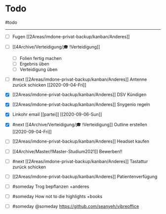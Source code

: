 # Todo
#todo 

---
- [ ] Fugen [[2Areas/imdone-privat-backup/kanban/Anderes]]
- [ ] [[4Archive/Verteidigung/🎓 !Verteidigung]] 
	- [ ] Folien fertig machen 
	- [ ] Ergebnis üben 
	- [ ] Verteidigung üben 
- [ ] #next [[2Areas/imdone-privat-backup/kanban/Anderes]] Antenne zurück schicken [[2020-09-04-Fri]]
- [x] [[2Areas/imdone-privat-backup/kanban/Anderes]] DSV Kündigen
- [x] [[2Areas/imdone-privat-backup/kanban/Anderes]] Snygenio regeln
- [x] Linkohr email [[partei]] [[2020-09-06-Sun]]
- [x] #next [[4Archive/Verteidigung/🎓 !Verteidigung]] Outline erstellen [[2020-09-04-Fri]]
- [ ] [[2Areas/imdone-privat-backup/kanban/Anderes]] Headset kaufen
- [ ] [[4Archive/Master/!Master-Studium2021]] Bewerben!! 



- [ ] #next [[2Areas/imdone-privat-backup/kanban/Anderes]] Tastattur zurück schicken

- [ ] [[2Areas/imdone-privat-backup/kanban/Anderes]] Patientenverfügung 

- [ ] #someday Trog bepflanzen +anderes
- [ ] #someday How not to die highlights +books
- [ ] #someday @someday https://github.com/seanyeh/vibreoffice

